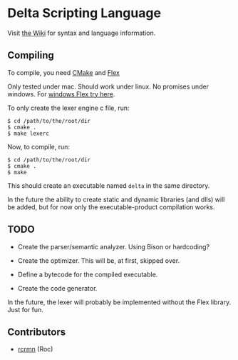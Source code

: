 # Delta Scripting Language

Visit [the Wiki](https://github.com/rcrmn/delta-script/wiki) for syntax and language information.


## Compiling

To compile, you need [CMake](http://www.cmake.org/) and [Flex](http://flex.sourceforge.net/)

Only tested under mac. Should work under linux. No promises under windows. For [windows Flex try here](http://gnuwin32.sourceforge.net/packages/flex.htm).


To only create the lexer engine c file, run:
```
$ cd /path/to/the/root/dir
$ cmake .
$ make lexerc
```

Now, to compile, run:
```
$ cd /path/to/the/root/dir
$ cmake .
$ make
```

This should create an executable named `delta` in the same directory.


In the future the ability to create static and dynamic libraries (and dlls) will be added, but for now only the executable-product compilation works.


## TODO

 * Create the parser/semantic analyzer. Using Bison or hardcoding?

 * Create the optimizer. This will be, at first, skipped over.

 * Define a bytecode for the compiled executable.

 * Create the code generator.


In the future, the lexer will probably be implemented without the Flex library. Just for fun.


## Contributors

 * [rcrmn](https://github.com/rcrmn) (Roc)


